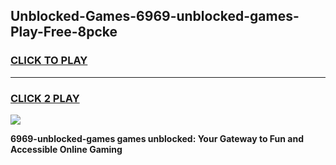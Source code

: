 
## Unblocked-Games-6969-unblocked-games-Play-Free-8pcke
<h3>
<a href="https://premium76.site?title=6969-unblocked-games&ref=23A">CLICK TO PLAY</a></h3>
<hr>

<h3>
<a href="https://premium76.site?title=6969-unblocked-games&ref=23A">CLICK 2 PLAY</a>
  
</h3>

<a href="https://premium76.site?title=6969-unblocked-games&ref=23A"><img src="https://clearcache.store/games.png"></a>


**6969-unblocked-games games unblocked: Your Gateway to Fun and Accessible Online Gaming**
